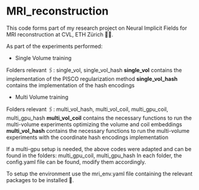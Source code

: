 # MRI_reconstruction
This code forms part of my research project on Neural Implicit Fields for MRI reconstruction at CVL, ETH Zürich 👩‍💻.

As part of the experiments performed:

- Single Volume training
  
Folders relevant 🖇️: single_vol, single_vol_hash
**single_vol** contains the implementation of the PISCO regularization method 
**single_vol_hash** contains the implementation of the hash encodings  

- Multi Volume training
  
Folders relevant 🖇️: multi_vol_hash, multi_vol_coil, multi_gpu_coil, multi_gpu_hash
**multi_vol_coil** contains the necessary functions to run the multi-volume experiments optimizing the volume and coil embeddings
**multi_vol_hash** contains the necessary functions to run the multi-volume experiments with the coordinate hash encodings implementation

If a multi-gpu setup is needed, the above codes were adapted and can be found in the folders: multi_gpu_coil, multi_gpu_hash
In each folder, the config.yaml file can be found, modify them accordingly.

To setup the environment use the mri_env.yaml file containing the relevant packages to be installed 🚀.


